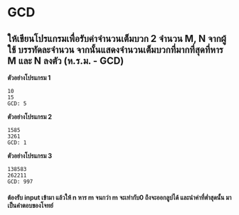 # GCD
## ให้เขียนโปรแกรมเพื่อรับค่าจำนวนเต็มบวก 2 จำนวน M, N จากผู้ใช้ บรรทัดละจำนวน จากนั้นแสดงจำนวนเต็มบวกที่มากที่สุดที่หาร M และ N ลงตัว (ห.ร.ม. - GCD)

**ตัวอย่างโปรแกรม 1**
```
10
15
GCD: 5
```

**ตัวอย่างโปรแกรม 2**
```
1585
3261
GCD: 1
```

**ตัวอย่างโปรแกรม 3**
```
138583
262211
GCD: 997
```

#### ต้องรับ input เข้ามา แล้วให้ n หาร m จนกว่า m จะเท่ากับ0 ถึงจะออกลูปได้ และนำค่าที่ต่ำสุดนั้น มาเป็นคำตอบของโจทย์

